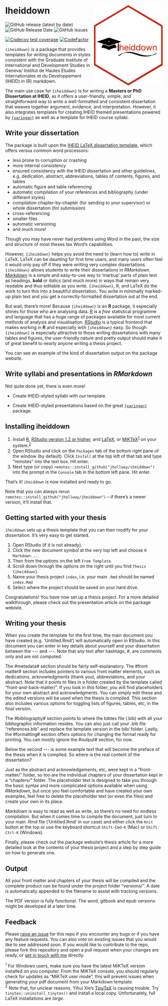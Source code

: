 
# Iheiddown <img src="man/figures/iheiddown.png" align="right" width="220"/>

<!-- badges: start -->

![GitHub release (latest by
date)](https://img.shields.io/github/v/release/jhollway/iheiddown)
![GitHub Release
Date](https://img.shields.io/github/release-date/jhollway/iheiddown)
![GitHub
issues](https://img.shields.io/github/issues-raw/jhollway/iheiddown)
<!-- [![HitCount](http://hits.dwyl.com/jhollway/iheiddown.svg)](http://hits.dwyl.com/jhollway/iheiddown) -->
[![Codecov test
coverage](https://codecov.io/gh/jhollway/iheiddown/branch/main/graph/badge.svg)](https://codecov.io/gh/jhollway/iheiddown?branch=main)
[![CodeFactor](https://www.codefactor.io/repository/github/jhollway/iheiddown/badge/main)](https://www.codefactor.io/repository/github/jhollway/iheiddown/overview/main)
<!-- ![GitHub All Releases](https://img.shields.io/github/downloads/jhollway/iheiddown/total) -->
<!-- badges: end -->

`{iheiddown}` is a package that provides templates for writing documents
in styles consistent with the Graduate Institute of International and
Development Studies in Geneva/ Institut de Hautes Etudes Internationales
et du Developpement (IHEID) in (R) markdown.

The main use case for `{iheiddown}` is for writing a **Masters or PhD
Dissertation at IHEID**, as it offers a user-friendly, simple, and
straightforward way to write a well-formatted and consistent
dissertation that weaves together argument, evidence, and
interpretation. However, it also integrates templates for creating IHEID
themed presentations powered by
[`{xaringan}`](https://github.com/yihui/xaringan) as well as a template
for IHEID course syllabi.

## Write your dissertation

The package is built upon the [IHEID LaTeX dissertation
template](https://github.com/jhollway/iheidmytex), which offers versus
common word processors:

-   less prone to corruption or crashing
-   more internal consistency
-   ensured consistency with the IHEID dissertation and other
    guidelines, e.g. dedication, abstract, abbreviations, tables of
    contents, figures, and tables
-   automatic figure and table referencing
-   automatic compilation of your references and bibliography (under
    different styles)
-   compilation chapter-by-chapter (for sending to your supervisor) or
    whole dissertation (for submission)
-   cross-referencing
-   smaller files
-   automatic versioning
-   and much more!

Though you may have never had problems using Word in the past, the size
and structure of most theses tax Word’s capabilities.

However, `{iheiddown}` helps you avoid the need to (learn how to) write
in LaTeX. LaTeX can be daunting for first time users, and many users
often feel it would only pay off if they were writing very complex
dissertations. `{iheiddown}` allows students to write their
dissertations in *RMarkdown*.
[*Markdown*](https://www.markdownguide.org) is a simple and easy-to-use
way to ‘markup’ parts of plain text as headings, **bold** or *italics*
(and much more) in ways that remain very readable and thus editable as
you write. `{iheiddown}`, R, and LaTeX do the work to turn this into a
beautiful dissertation. You write in minimally marked-up plain text and
you get a correctly-formatted dissertation out at the end.

But wait, there’s more! Because `{iheiddown}` is an **R** package, it
especially shines for those who are analysing data.
[R](https://www.r-project.org) is a *free* statistical programme and
language that has a *huge* range of packages available for most current
methods of analysis and visualisation.
[RStudio](https://www.rstudio.com) is a typical frontend that makes
working in **R** and especially with `{iheiddown}` easy. So though
`{iheiddown}` is especially attractive to those writing dissertations
with many tables and figures, the user-friendly nature and pretty output
should make it of great benefit to nearly anyone writing a thesis
project.

You can see an example of the kind of dissertation output on the package
website.

## Write syllabi and presentations in *RMarkdown*

Not quite done yet, there is even more!

-   Create IHEID-styled syllabi with our template.

-   Create IHEID-styled presentations based on the great
    [`{xaringan}`](https://github.com/yihui/xaringan) package.

## Installing iheiddown

1.  Install [R](https://cran.r-project.org), [RStudio version 1.2 or
    higher](https://www.rstudio.com/products/rstudio/download/#download),
    and [LaTeX](https://www.latex-project.org/get/), or
    [MiKTeX](https://miktex.org/howto/install-miktex/)<sup>[1](#myfootnote1)</sup>
    on your system.<sup>[2](#myfootnote2)</sup>
2.  Open RStudio and click on the `Packages` tab of the bottom right
    pane of the window (by default). Click `Install` at the top left of
    that tab and type “remotes” into the text box. Hit enter.
3.  Next type (or copy) `remotes::install_github("jhollway/iheiddown")`
    into the prompt in the `Console` tab in the bottom left pane. Hit
    enter.

That’s it! `iheiddown` is now installed and ready to go.

Note that you can always rerun
`remotes::install_github("jhollway/iheiddown")` – if there’s a newer
version, it’ll install that.

## Getting started with your thesis

`iheiddown` sets up a thesis template that you can then modify for your
dissertation. It’s very easy to get started.

1.  Open RStudio (if it is not already).
2.  Click the new document symbol at the very top left and choose
    `R Markdown...`.
3.  Then from the options on the left `From Template`.
4.  Scroll down through the options on the right until you find
    `Thesis   {iheiddown}`.
5.  Name your thesis project `index`, i.e. your main `.Rmd` should be
    named `index.Rmd`
6.  Select where the project should be saved on your hard drive.

Congratulations! You have now set up a thesis project. For a more
detailed walkthrough, please check out the presentation article on the
package webiste.

## Writing your thesis

When you create the template for the first time, the main document you
have created (e.g. ‘Untitled.Rmd’) will automatically open in RStudio.
In this document you can enter in key details about yourself and your
dissertation between the --- and ---. Note that any text after hashtags,
\#, are comments only and are not computed.

The \#metadata\# section should be fairly self-explanatory. The \#front
matter\# section includes pointers to various front matter elements,
such as dedications, acknowledgments (thank you), abbreviations, and
your abstract. Note that it points to files in a folder created by the
template called “front-and-back-matter/”. If you look in this folder,
you will find placeholders for your own abstract and acknowledgments.
You can simply edit these and the edited versions will be used when the
thesis is compiled. This section also includes various options for
toggling lists of figures, tables, etc, in the final version.

The \#bibliography\# section points to where the bibtex file (.bib) with
all your bibliographic information resides. You can also just call your
.bib file “references.bib” and replace the template version in the bib/
folder. Lastly, the \#formatting\# section offers options for changing
the format ready for printing. You can mostly ignore the \#output\#
section, for now.

Below the second --- is some example text that will become the preface
of the thesis when it is compiled. So where is the real content of the
dissertation?

Just as the abstract and acknowledgements, etc, were kept in a
“front-matter/” folder, so too are the individual chapters of your
dissertation kept in a “chapters/” folder. The placeholder text is
designed to take you through the basic syntax and more complicated
options available when using *RMarkdown*, but once you feel comfortable
and have created your own examples, feel free to delete the placeholder
text (or even the files) and create your own in its place.

*Markdown* is easy to read as well as write, so there’s no need for
endless compilation. But when it comes time to compile the document,
just turn to your main .Rmd file (‘Untitled.Rmd’ in our case) and either
click the `Knit` button at the top or use the keyboard shortcut
`Shift-Cmd-K` (Mac) or `Shift-Ctrl-K` (Windows).

Finally, please check out the package website’s thesis article for a
more detailed look at the contents of your thesis project and a step by
step guide on how to generate one.

<!-- 
## Knitting individual chapters

To knit an individual chapter without compiling the entire thesis:
1. open the **.Rmd** file of a chapter
2. add a YAML header specifying the output format(s) (e.g. `bookdown::word_document2` for a word document you might want to upload to Google Docs for feedback from collaborators)
3. Click the `knit` button (the output file is then saved in the root folder)

As shown in the sample chapters' YAML headers, to output a single chapter to PDF, use:

```yaml
output:
  bookdown::pdf_document2:
    template: templates/iheiddiss.tex
```
This will format the chapter in the myiheidtex style but without including the front matter (table of contents, abstract, etc)
-->

## Output

All your front matter and chapters of your thesis will be compiled and
the complete product can be found under the project folder “versions/”.
A date is automatically appended to the filename to assist with tracking
versions.

The PDF version is fully functional. The word, gitbook and epub versions
might be developed at a later time.

## Feedback

Please [raise an issue](https://github.com/jhollway/iheiddown/issues)
for this repo if you encounter any bugs or if you have any feature
requests. You can also vote on existing issues that you would like to
see addressed soon. If you would like to contribute to the repo, please
fork this repository and open a pull request when your changes are
ready, or [get in touch with me](https://jameshollway.com) directly.

<sup><a name="myfootnote1">1</a></sup> For Windows users, make sure you
have the latest MiKTeX version installed on you computer. From the
MiKTeX console, you should regularly check for updates as “MiKTeX user
mode”, this will prevent issues when generating your pdf document from
your Markdown template.  
<sup><a name="myfootnote2">2</a></sup> Note that, for unclear reasons,
Yihui Xie’s [TinyTeX](https://yihui.org/tinytex/) is causing trouble.
Try `tinytex::uninstall_tinytex()` and install a local copy.
Unfortunately, full LaTeX installations are *large*.

